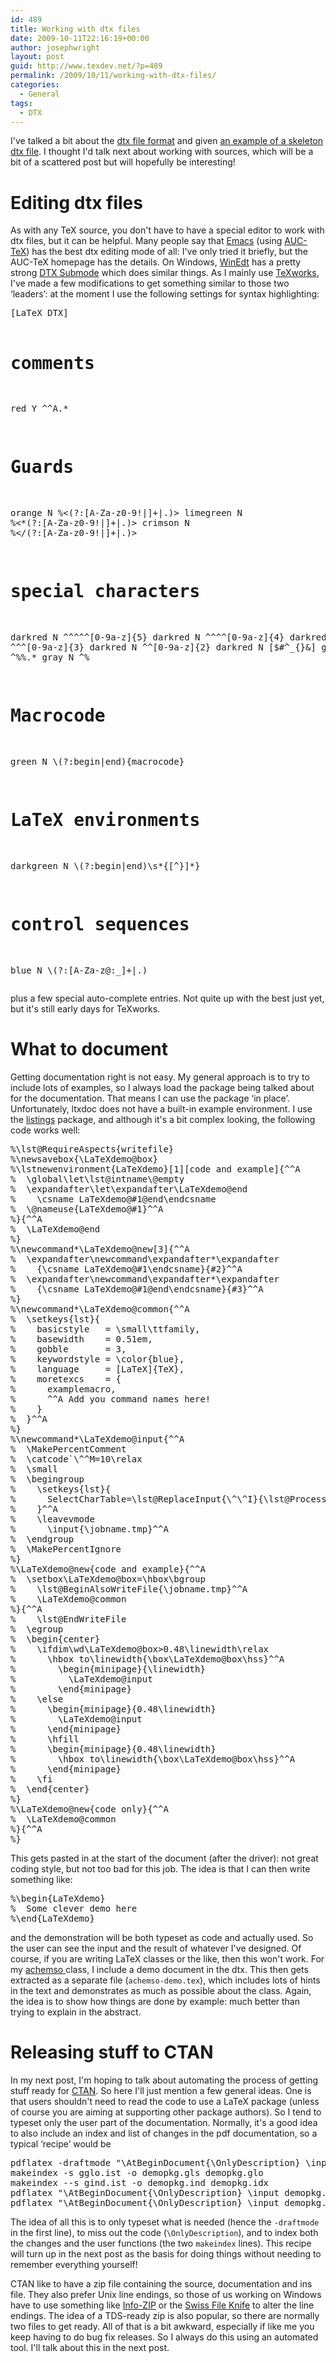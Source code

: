 ```yaml
---
id: 489
title: Working with dtx files
date: 2009-10-11T22:16:19+00:00
author: josephwright
layout: post
guid: http://www.texdev.net/?p=489
permalink: /2009/10/11/working-with-dtx-files/
categories:
  - General
tags:
  - DTX
---
```

I've talked a bit about the <a href="http://www.texdev.net/2009/10/05/the-dtx-format/">dtx file format</a> and given <a href="http://www.texdev.net/2009/10/06/a-model-dtx-file/">an example of a skeleton dtx file</a>. I thought I'd talk next about working with sources, which will be a bit of a scattered post but will hopefully be interesting!
<h1>Editing dtx files</h1>
As with any TeX source, you don't have to have a special editor to work with dtx files, but it can be helpful. Many people say that <a title="GNU Emacs" href="http://www.gnu.org/software/emacs/">Emacs</a> (using <a title="AUCTeX – Sophisticated document creation" href="http://www.gnu.org/software/auctex/">AUC-TeX</a>) has the best dtx editing mode of all: I've only tried it briefly, but the AUC-TeX homepage has the details. On Windows, <a title="WinEdt" href="http://www.winedt.com/">WinEdt</a> has a pretty strong <a href="http://www.winedt.org/Config/modes/DTX.php">DTX Submode</a> which does similar things. As I mainly use <a title="Lowering the entry barrier to the TeX world" href="http://www.texworks.org">TeXworks</a>, I've made a few modifications to get something similar to those two ‘leaders’: at the moment I use the following settings for syntax highlighting:
<pre>[LaTeX DTX]

# comments
red        Y    \^\^A.*

# Guards
orange        N    %&lt;(?:[A-Za-z0-9!\|]+|.)&gt;
limegreen    N    %&lt;\*(?:[A-Za-z0-9!\|]+|.)&gt;
crimson        N    %&lt;/(?:[A-Za-z0-9!\|]+|.)&gt;

# special characters
darkred        N    \^\^\^\^\^[0-9a-z]{5}
darkred        N    \^\^\^\^[0-9a-z]{4}
darkred        N    \^\^\^[0-9a-z]{3}
darkred        N    \^\^[0-9a-z]{2}
darkred        N    [$#^_{}&amp;]
gray        N    ^%%.*
gray        N    ^%

# Macrocode
green        N    \\(?:begin|end)\{macrocode\}

# LaTeX environments
darkgreen    N    \\(?:begin|end)\s*\{[^}]*\}

# control sequences
blue        N    \\(?:[A-Za-z@:_]+|.)</pre>
plus a few special auto-complete entries. Not quite up with the best just yet, but it's still early days for TeXworks.
<h1>What to document</h1>
Getting documentation right is not easy. My general approach is to try to include lots of examples, so I always load the package being talked about for the documentation. That means I can use the package ‘in place’. Unfortunately, ltxdoc does not have a built-in example environment. I use the <a title=" 	Typeset source code listings using LaTeX" href="http://tug.ctan.org/cgi-bin/ctanPackageInformation.py?id=listings">listings</a> package, and although it's a bit complex looking, the following code works well:
<pre>%\lst@RequireAspects{writefile}
%\newsavebox{\LaTeXdemo@box}
%\lstnewenvironment{LaTeXdemo}[1][code and example]{^^A
%  \global\let\lst@intname\@empty
%  \expandafter\let\expandafter\LaTeXdemo@end
%    \csname LaTeXdemo@#1@end\endcsname
%  \@nameuse{LaTeXdemo@#1}^^A
%}{^^A
%  \LaTeXdemo@end
%}
%\newcommand*\LaTeXdemo@new[3]{^^A
%  \expandafter\newcommand\expandafter*\expandafter
%    {\csname LaTeXdemo@#1\endcsname}{#2}^^A
%  \expandafter\newcommand\expandafter*\expandafter
%    {\csname LaTeXdemo@#1@end\endcsname}{#3}^^A
%}
%\newcommand*\LaTeXdemo@common{^^A
%  \setkeys{lst}{
%    basicstyle   = \small\ttfamily,
%    basewidth    = 0.51em,
%    gobble       = 3,
%    keywordstyle = \color{blue},
%    language     = [LaTeX]{TeX},
%    moretexcs    = {
%      examplemacro,
%      ^^A Add you command names here!
%    }
%  }^^A
%}
%\newcommand*\LaTeXdemo@input{^^A
%  \MakePercentComment
%  \catcode`\^^M=10\relax
%  \small
%  \begingroup
%    \setkeys{lst}{
%      SelectCharTable=\lst@ReplaceInput{\^\^I}{\lst@ProcessTabulator}
%    }^^A
%    \leavevmode
%      \input{\jobname.tmp}^^A
%  \endgroup
%  \MakePercentIgnore
%}
%\LaTeXdemo@new{code and example}{^^A
%  \setbox\LaTeXdemo@box=\hbox\bgroup
%    \lst@BeginAlsoWriteFile{\jobname.tmp}^^A
%    \LaTeXdemo@common
%}{^^A
%    \lst@EndWriteFile
%  \egroup
%  \begin{center}
%    \ifdim\wd\LaTeXdemo@box&gt;0.48\linewidth\relax
%      \hbox to\linewidth{\box\LaTeXdemo@box\hss}^^A
%        \begin{minipage}{\linewidth}
%          \LaTeXdemo@input
%        \end{minipage}
%    \else
%      \begin{minipage}{0.48\linewidth}
%        \LaTeXdemo@input
%      \end{minipage}
%      \hfill
%      \begin{minipage}{0.48\linewidth}
%        \hbox to\linewidth{\box\LaTeXdemo@box\hss}^^A
%      \end{minipage}
%    \fi
%  \end{center}
%}
%\LaTeXdemo@new{code only}{^^A
%  \LaTeXdemo@common
%}{^^A
%}</pre>
This gets pasted in at the start of the document (after the driver): not great coding style, but not too bad for this job. The idea is that I can then write something like:
<pre>%\begin{LaTeXdemo}
%  Some clever demo here
%\end{LaTeXdemo}</pre>
and the demonstration will be both typeset as code and actually used. So the user can see the input and the result of whatever I've designed.
Of course, if you are writing LaTeX classes or the like, then this won't work. For my <a title=" 	Support for American Chemical Society journal submissions" href="http://tug.ctan.org/cgi-bin/ctanPackageInformation.py?id=achemso">achemso </a>class, I include a demo document in the dtx. This then gets extracted as a separate file (<code>achemso-demo.tex</code>), which includes lots of hints in the text and demonstrates as much as possible about the class. Again, the idea is to show how things are done by example: much better than trying to explain in the abstract.
<h1>Releasing stuff to CTAN</h1>
In my next post, I'm hoping to talk about automating the process of getting stuff ready for <a title="The Comprehensive TeX Archive Network" href="http://www.ctan.org/">CTAN</a>. So here I'll just mention a few general ideas. One is that users shouldn't need to read the code to use a LaTeX package (unless of course you are aiming at supporting other package authors). So I tend to typeset only the user part of the documentation. Normally, it's a good idea to also include an index and list of changes in the pdf documentation, so a typical ‘recipe’ would be
<pre>pdflatex -draftmode "\AtBeginDocument{\OnlyDescription} \input demopkg.dtx"
makeindex -s gglo.ist -o demopkg.gls demopkg.glo
makeindex --s gind.ist -o demopkg.ind demopkg.idx
pdflatex "\AtBeginDocument{\OnlyDescription} \input demopkg.dtx"
pdflatex "\AtBeginDocument{\OnlyDescription} \input demopkg.dtx"</pre>
The idea of all this is to only typeset what is needed (hence the <code>-draftmode</code> in the first line), to miss out the code (<code>\OnlyDescription</code>), and to index both the changes and the user functions (the two <code>makeindex</code> lines). This recipe will turn up in the next post as the basis for doing things without needing to remember everything yourself!

CTAN like to have a zip file containing the source, documentation and ins file. They also prefer Unix line endings, so those of us working on Windows have to use something like <a title="Info-ZIP Home Page" href="http://www.info-zip.org/">Info-ZIP</a> or the <a title="Swiss File Knife - the open source file tree processor" href="http://stahlforce.com/dev/index.php?tool=sfk">Swiss File Knife</a> to alter the line endings. The idea of a TDS-ready zip is also popular, so there are normally two files to get ready. All of that is a bit awkward, especially if like me you keep having to do bug fix releases. So I always do this using an automated tool. I'll talk about this in the next post.
